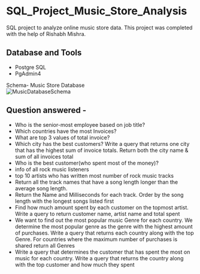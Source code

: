# SQL_Project_Music_Store_Analysis
SQL project to analyze online music store data.
This project was completed with the help of Rishabh Mishra.
## Database and Tools
* Postgre SQL
* PgAdmin4

Schema- Music Store Database  
![MusicDatabaseSchema](https://user-images.githubusercontent.com/112153548/213707717-bfc9f479-52d9-407b-99e1-e94db7ae10a3.png)

## Question answered - 
- Who is the senior-most employee based on job title?
- Which countries have the most Invoices?
- What are top 3 values of total invoice?
- Which city has the best customers? Write a query that returns one city that  has the highest sum of invoice totals. Return both the city name & sum of all invoices  total
- Who is the best customer(who spent most of the money)?
- info of all rock music listeners
-  top 10 artists who has written most number of rock music tracks
-  Return all the track names that have a song length longer than the average song length. 
- Return the Name and Milliseconds for each track. Order by the song length with the longest songs listed first
- Find how much amount spent by each customer on the topmost artist. Write a query to return customer name, artist name and total spent
- We want to find out the most popular music Genre for each country. We determine the  most popular genre as the genre with the highest amount of purchases. Write a query 
that returns each country along with the top Genre. For countries where the maximum  number of purchases is shared return all Genres
- Write a query that determines the customer that has spent the most on music for each  country. Write a query that returns the country along with the top customer and how
much they spent
